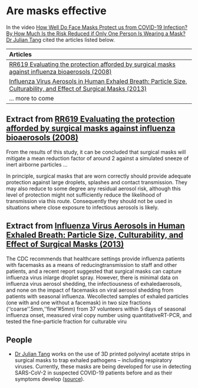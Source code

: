 
# Are masks effective

In the video  [How Well Do Face Masks Protect us from COVID-19 Infection? By How Much Is the Risk Reduced if Only One Person Is Wearing a Mask?][0]   [Dr Julian Tang][ajt] cited the articles listed below. 

|  Articles  |
|  :----|
|   [RR619 Evaluating the protection afforded by surgical masks against influenza bioaerosols (2008)][1]    |
|   [Influenza Virus Aerosols in Human Exhaled Breath: Particle Size, Culturability, and Effect of Surgical Masks (2013)][2]    |
|   ... more to come   |



## Extract from [RR619 Evaluating the protection afforded by surgical masks against influenza bioaerosols (2008)][1] 

From  the  results  of  this  study,  it  can  be  concluded  that  surgical masks  will  mitigate  a  mean  reduction  factor  of  around  2  against  a  simulated  sneeze  of  inert airborne particles ...

In principle,  surgical  masks  that  are  worn  correctly  should  provide  adequate  protection  against large  droplets,  splashes  and  contact  transmission.  They  may  also  reduce  to  some  degree  any residual  aerosol  risk,  although  this  level  of  protection  might  not  sufficiently  reduce  the likelihood  of  transmission  via  this  route.  Consequently  they  should  not  be  used  in  situations where close exposure to infectious aerosols is likely.


## Extract from [Influenza Virus Aerosols in Human Exhaled Breath: Particle Size, Culturability, and Effect of Surgical Masks (2013)][2]  

The CDC recommends that healthcare settings provide influenza patients with facemasks as a means of reducingtransmission to staff and other patients, and a recent report suggested that surgical masks can capture influenza virus inlarge droplet spray. However, there is minimal data on influenza virus aerosol shedding, the infectiousness of exhaledaerosols, and none on the impact of facemasks on viral aerosol shedding from patients with seasonal influenza.  Wecollected samples of exhaled particles (one with and one without a facemask) in two size fractions (‘‘coarse’’.5mm,‘‘fine’’#5mm) from 37 volunteers within 5 days of seasonal influenza onset, measured viral copy number using quantitativeRT-PCR, and tested the fine-particle fraction for culturable viru


## People

 * [Dr Julian Tang][ajt] works on the use of 3D printed polyvinyl acetate strips in surgical masks to trap exhaled pathogens – including respiratory viruses. Currently, these masks are being developed for use in detecting SARS-CoV-2 in suspected COVID-19 patients before and as their symptoms develop ([source][ajt]).


[0]: https://www.vumedi.com/video/how-well-do-face-masks-protect-us-from-covid-19-infection-by-how-much-is-the-risk-reduced-if-only-on/
[1]: https://www.hse.gov.uk/research/rrpdf/rr619.pdf
[2]: https://journals.plos.org/plospathogens/article?id=10.1371/journal.ppat.1003205
[ajt]: https://le.ac.uk/research/coronavirus/dr-julian-tang

